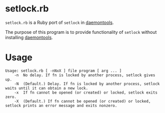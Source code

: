 # setlock.rb
`setlock.rb` is a Ruby port of `setlock` in [daemontools].

The purpose of this program is to provide functionality of `setlock` without installing [daemontools].

[daemontools]: https://cr.yp.to/daemontools.html

# Usage
```
Usage: setlock.rb [ -nNxX ] file program [ arg ... ]
    -n  No delay. If fn is locked by another process, setlock gives up.
    -N  (Default.) Delay. If fn is locked by another process, setlock waits until it can obtain a new lock.
    -x  If fn cannot be opened (or created) or locked, setlock exits zero.
    -X  (Default.) If fn cannot be opened (or created) or locked, setlock prints an error message and exits nonzero.
```
